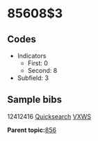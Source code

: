# 85608$3

## Codes

-   Indicators
    -   First: 0
    -   Second: 8
-   Subfield: 3

## Sample bibs

12412416 [Quicksearch](https://search.library.yale.edu/catalog/12412416) [VXWS](http://prodorbis.library.yale.edu:7014/vxws/GetHoldingsService?bibId=12412416)

**Parent topic:**[856](../../tags/856/856.md)


